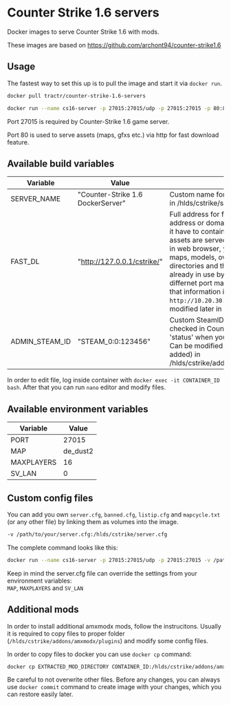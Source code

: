 # Counter Strike 1.6 servers

Docker images to serve Counter Strike 1.6 with mods.

These images are based on https://github.com/archont94/counter-strike1.6

## Usage

The fastest way to set this up is to pull the image and start it via `docker run`.

``` bash
docker pull tractr/counter-strike-1.6-servers
```

``` bash
docker run --name cs16-server -p 27015:27015/udp -p 27015:27015 -p 80:80 tractr/counter-strike-1.6-servers:latest
```

Port 27015 is required by Counter-Strike 1.6 game server.

Port 80 is used to serve assets (maps, gfxs etc.) via http for fast download feature. 


## Available build variables

| Variable       | Value                             | Comment |
| -------------- | --------------------------------- | ------- |
| SERVER_NAME    | "Counter-Strike 1.6 DockerServer" | Custom name for server, can be modified later in /hlds/cstrike/server.cfg |
| FAST_DL        | "http://127.0.0.1/cstrike/"       | Full address for fast download site, it can be IP address or domain of your server. Keep in mind, it have to contain 'http' at beginning. Verify if assets are served properly by checking this link in web browser, you should be able to see gfx, maps, models, overviews, sound and sprites directories and their content. If port 80 is already in use by other docker, you can do differnet port mapping (`-p 8080:80`) and include that information in final path (i.e. `http://10.20.30.40:8080/cstrike/`). Can be modified later in /hlds/cstrike/server.cfg |
| ADMIN_STEAM_ID | "STEAM_0:0:123456"                | Custom SteamID for admin user, can be checked in Counter-Strike console (type 'status' when you are connected to any server). Can be modified (or additional admins can be added) in /hlds/cstrike/addons/amxmodx/configs/users.ini |

In order to edit file, log inside container with `docker exec -it CONTAINER_ID bash`. After that you can run `nano` editor and modify files.

## Available environment variables

| Variable   | Value    |
| ---------- | -------- |
| PORT       | 27015    |
| MAP        | de_dust2 |
| MAXPLAYERS | 16       |
| SV_LAN     | 0        |

## Custom config files

You can add you own `server.cfg`, `banned.cfg`, `listip.cfg` and `mapcycle.txt` (or any other file) by linking them as volumes into the image.

``` bash
-v /path/to/your/server.cfg:/hlds/cstrike/server.cfg
```

The complete command looks like this:

``` bash
docker run --name cs16-server -p 27015:27015/udp -p 27015:27015 -v /path/to/your/server.cfg:/hlds/cstrike/server.cfg tractr/counter-strike-1.6-servers:latest
```

Keep in mind the server.cfg file can override the settings from your environment variables:  
`MAP`, `MAXPLAYERS` and `SV_LAN`

## Additional mods

In order to install additional amxmodx mods, follow the instrucitons. Usually it is required to copy files to proper folder (`/hlds/cstrike/addons/amxmodx/plugins`) and modify some config files.

In order to copy files to docker you can use `docker cp` command:

``` bash
docker cp EXTRACTED_MOD_DIRECTORY CONTAINER_ID:/hlds/cstrike/addons/amxmodx
```

Be careful to not overwrite other files. Before any changes, you can always use `docker commit` command to create image with your changes, which you can restore easily later.

